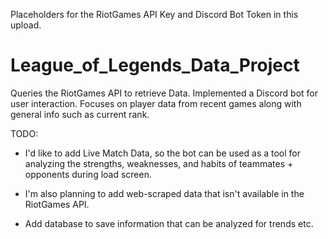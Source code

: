 Placeholders for the RiotGames API Key and Discord Bot Token in this upload.

# League_of_Legends_Data_Project
Queries the RiotGames API to retrieve Data. Implemented a Discord bot for user interaction.
Focuses on player data from recent games along with general info such as current rank.

TODO:

- I'd like to add Live Match Data, so the bot can be used as a tool for analyzing the strengths, weaknesses, and habits of teammates + opponents during load screen.

- I'm also planning to add web-scraped data that isn't available in the RiotGames API.

- Add database to save information that can be analyzed for trends etc.
